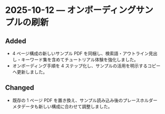 # 2025-10-12 — オンボーディングサンプルの刷新

## Added
- 4 ページ構成の新しいサンプル PDF を同梱し、検索語・アウトライン見出し・キーワード集を含めてチュートリアル体験を強化しました。
- オンボーディング手順を 4 ステップ化し、サンプルの活用を明示するコピーへ更新しました。

## Changed
- 既存の 1 ページ PDF を置き換え、サンプル読み込み後のプレースホルダーメタデータも新しい構成に合わせて調整しました。
